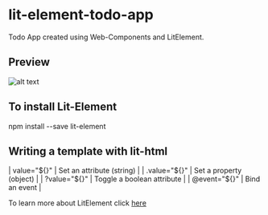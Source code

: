 # lit-element-todo-app
 Todo App created using Web-Components and LitElement.
 
 ## Preview
![alt text](https://vaadin.com/static/content/learning-center/learn/tutorials/lit-element/01__starting-a-lit-element-project/images/todo-app.gif)

## To install Lit-Element
npm install --save lit-element

## Writing a template with lit-html
| value="${}" |  Set an attribute (string) |
| .value="${}" | Set a property (object) |
| ?value="${}" | Toggle a boolean attribute |
| @event="${}" | Bind an event |

To learn more about LitElement click [here](https://lit-element.polymer-project.org/guide)

